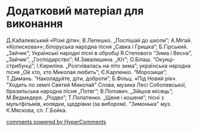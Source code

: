 <div id="hypercomments_widget" class="js-hypercomments-widget invisible"></div>

# Додатковий матеріал для виконання

Д.Кабалевський «Різні діти»; В.Лепешко. „Поспішай до школи”; А.Мігай. «Колискова»»;.білоруська народна пісня „Савка і Гришка”; Б.Гірський. „Зайчик”; Українські народні пісні в обробці Я.Степового “Зима і Весна”, „Зайчик”, „Господарство”; М.Завалишина. „Кіт”; О.Білаш. “Окунці-стрибунці”; І.Кириліна. „Розгнівалась на літо зима”; українська народна пісня „Ой хто, хто Миколая любить”; Є.Карпенко. “Морозище”; Т.Димань. “Наколядуйте, діти, доброти”; Б.Фільц. «Під Новий рік». "Ходить по землі Святий Миколай" Слова, музика Лесі Соболевської, бразильська народна пісня „Потяг”;  В.Попович. „Зійшов місяць”; М.Ведмедеря. „Різдво”; Т.Попатенко. „Щеня і кошеня”; пісні з мультфільмів, колядки, щедрівки (за вибором). "Зимонька" муз. К.Мяскова, сл. Г.Бойка.


<div class="js-hypercomments-container">
    <a href="http://hypercomments.com" class="hc-link" title="comments widget">comments powered by HyperComments</a>
</div>